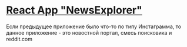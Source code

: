 # [React App "NewsExplorer"](https://tesla.students.nomoredomains.icu)

Если предыдущее приложение было что-то по типу Инстаграмма, то данное приложение - это новостной портал, смесь поисковика и reddit.com  

<!-- ### Планы: -->
